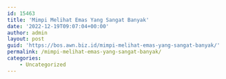 ```yaml
---
id: 15463
title: 'Mimpi Melihat Emas Yang Sangat Banyak'
date: '2022-12-19T09:07:04+00:00'
author: admin
layout: post
guid: 'https://bos.awn.biz.id/mimpi-melihat-emas-yang-sangat-banyak/'
permalink: /mimpi-melihat-emas-yang-sangat-banyak/
categories:
    - Uncategorized
---
```


